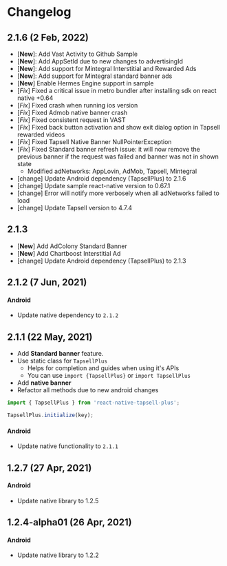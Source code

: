 # Changelog

## 2.1.6 (2 Feb, 2022)
- [**New**]: Add Vast Activity to Github Sample
- [**New**]: Add AppSetId due to new changes to advertisingId
- [**New**]: Add support for Mintegral Interstitial and Rewarded Ads
- [**New**]: Add support for Mintegral standard banner ads
- [**New**] Enable Hermes Engine support in sample
- [*Fix*] Fixed a critical issue in metro bundler after installing sdk on react native +0.64
- [*Fix*] Fixed crash when running ios version
- [*Fix*] Fixed Admob native banner crash
- [*Fix*] Fixed consistent request in VAST
- [*Fix*] Fixed back button activation and show exit dialog option in Tapsell rewarded videos
- [*Fix*] Fixed Tapsell Native Banner NullPointerException
- [*Fix*] Fixed Standard banner refresh issue: it will now remove the previous banner if the request was failed and banner was not in shown state
  - Modified adNetworks: AppLovin, AdMob, Tapsell, Mintegral
- [change] Update Android dependency (TapsellPlus) to 2.1.6
- [change] Update sample react-native version to 0.67.1
- [change] Error will notify more verbosely when all adNetworks failed to load
- [change] Update Tapsell version to 4.7.4

## 2.1.3
- [**New**] Add AdColony Standard Banner
- [**New**] Add Chartboost Interstitial Ad
- [change] Update Android dependency (TapsellPlus) to 2.1.3

## 2.1.2 (7 Jun, 2021)
#### Android
- Update native dependency to `2.1.2`

## 2.1.1 (22 May, 2021)
- Add **Standard banner** feature.
- Use static class for `TapsellPlus`
  - Helps for completion and guides when using it's APIs
  - You can use `import {TapsellPlus}` or `import TapsellPlus`
- Add **native banner**
- Refactor all methods due to new android changes


```js
import { TapsellPlus } from 'react-native-tapsell-plus';

TapsellPlus.initialize(key);
```

#### Android
- Update native functionality to `2.1.1`

## 1.2.7 (27 Apr, 2021)
#### Android
- Update native library to 1.2.5

## 1.2.4-alpha01 (26 Apr, 2021)
#### Android
- Update native library to 1.2.2
